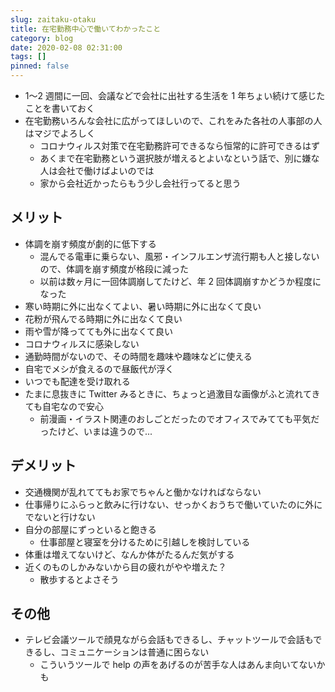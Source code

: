```yaml
---
slug: zaitaku-otaku
title: 在宅勤務中心で働いてわかったこと
category: blog
date: 2020-02-08 02:31:00
tags: []
pinned: false
---
```


- 1〜2 週間に一回、会議などで会社に出社する生活を 1 年ちょい続けて感じたことを書いておく
- 在宅勤務いろんな会社に広がってほしいので、これをみた各社の人事部の人はマジでよろしく
  - コロナウィルス対策で在宅勤務許可できるなら恒常的に許可できるはず
  - あくまで在宅勤務という選択肢が増えるとよいなという話で、別に嫌な人は会社で働けばよいのでは
  - 家から会社近かったらもう少し会社行ってると思う

## メリット

- 体調を崩す頻度が劇的に低下する
  - 混んでる電車に乗らない、風邪・インフルエンザ流行期も人と接しないので、体調を崩す頻度が格段に減った
  - 以前は数ヶ月に一回体調崩してたけど、年 2 回体調崩すかどうか程度になった
- 寒い時期に外に出なくてよい、暑い時期に外に出なくて良い
- 花粉が飛んでる時期に外に出なくて良い
- 雨や雪が降ってても外に出なくて良い
- コロナウィルスに感染しない
- 通勤時間がないので、その時間を趣味や趣味などに使える
- 自宅でメシが食えるので昼飯代が浮く
- いつでも配達を受け取れる
- たまに息抜きに Twitter みるときに、ちょっと過激目な画像がふと流れてきても自宅なので安心
  - 前漫画・イラスト関連のおしごとだったのでオフィスでみてても平気だったけど、いまは違うので...

## デメリット

- 交通機関が乱れててもお家でちゃんと働かなければならない
- 仕事帰りにふらっと飲みに行けない、せっかくおうちで働いていたのに外にでないと行けない
- 自分の部屋にずっといると飽きる
  - 仕事部屋と寝室を分けるために引越しを検討している
- 体重は増えてないけど、なんか体がたるんだ気がする
- 近くのものしかみないから目の疲れがやや増えた？
  - 散歩するとよさそう

## その他

- テレビ会議ツールで顔見ながら会話もできるし、チャットツールで会話もできるし、コミュニケーションは普通に困らない
  - こういうツールで help の声をあげるのが苦手な人はあんま向いてないかも

